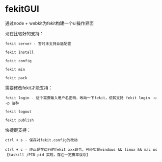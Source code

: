 # fekitGUI

通过node + webkit为fekit构建一个ui操作界面

现在比较好的支持：

	fekit server - 暂时未支持自选配置
	
	fekit install 
	
	fekit config
	
	fekit min
	
	fekit pack
	

需要修改fekit才能支持：

	fekit login - 这个需要输入用户名密码，改动一下fekit，使其支持 fekit login -u -p 这种
	
	fekit logout
	
	fekit publish

快捷键支持：

	ctrl + s - 保存对fekit.config的改动
	
	ctrl + c - 终止现在运行的fekit xxx命令，已经实现windows && linux && mac os【taskill /PID pid 实现，存在一定概率误杀】
